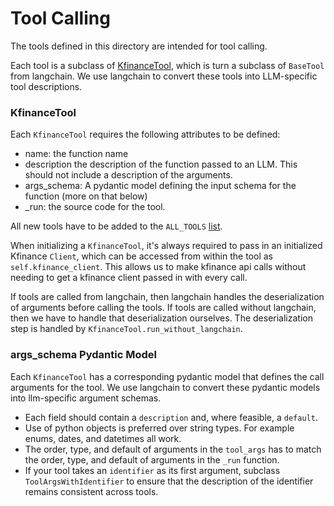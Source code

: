 # Tool Calling

The tools defined in this directory are intended for tool calling. 

Each tool is a subclass of [KfinanceTool](shared_models.py), which is
turn a subclass of `BaseTool` from langchain. We use langchain to convert these tools 
into LLM-specific tool descriptions.

### KfinanceTool
Each `KfinanceTool` requires the following attributes to be defined:
- name: the function name
- description the description of the function passed to an LLM. This should not include a description 
of the arguments.
- args_schema: A pydantic model defining the input schema for the function (more on that below)
- _run: the source code for the tool.

All new tools have to be added to the `ALL_TOOLS` [list](__init__.py).


When initializing a `KfinanceTool`, it's always required to pass in an initialized Kfinance 
`Client`, which can be accessed from within the tool as `self.kfinance_client`. This allows us to 
make kfinance api calls without needing to get a kfinance client passed in with every call.

If tools are called from langchain, then langchain handles the deserialization of arguments before 
calling the tools. If tools are called without langchain, then we have to handle that
deserialization ourselves. The deserialization step is handled by 
`KfinanceTool.run_without_langchain`.

### args_schema Pydantic Model
Each `KfinanceTool` has a corresponding pydantic model that defines the call arguments for the tool.
We use langchain to convert these pydantic models into llm-specific argument schemas. 
- Each field should contain a `description` and, where feasible, a `default`.
- Use of python objects is preferred over string types. For example enums, dates, and datetimes all 
work.
- The order, type, and default of arguments in the `tool_args` has to match the order, type, and 
default of arguments in the `_run` function.
- If your tool takes an `identifier` as its first argument, subclass `ToolArgsWithIdentifier` to 
ensure that the description of the identifier remains consistent across tools.